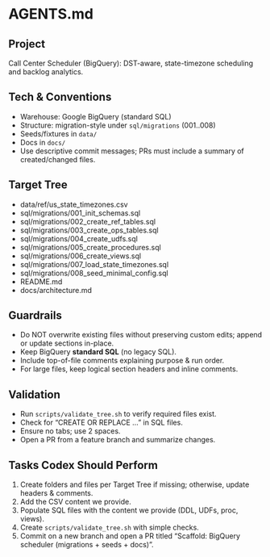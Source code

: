 # AGENTS.md

## Project
Call Center Scheduler (BigQuery): DST-aware, state-timezone scheduling and backlog analytics.

## Tech & Conventions
- Warehouse: Google BigQuery (standard SQL)
- Structure: migration-style under `sql/migrations` (001..008)
- Seeds/fixtures in `data/`
- Docs in `docs/`
- Use descriptive commit messages; PRs must include a summary of created/changed files.

## Target Tree
- data/ref/us_state_timezones.csv
- sql/migrations/001_init_schemas.sql
- sql/migrations/002_create_ref_tables.sql
- sql/migrations/003_create_ops_tables.sql
- sql/migrations/004_create_udfs.sql
- sql/migrations/005_create_procedures.sql
- sql/migrations/006_create_views.sql
- sql/migrations/007_load_state_timezones.sql
- sql/migrations/008_seed_minimal_config.sql
- README.md
- docs/architecture.md

## Guardrails
- Do NOT overwrite existing files without preserving custom edits; append or update sections in-place.
- Keep BigQuery **standard SQL** (no legacy SQL).
- Include top-of-file comments explaining purpose & run order.
- For large files, keep logical section headers and inline comments.

## Validation
- Run `scripts/validate_tree.sh` to verify required files exist.
- Check for “CREATE OR REPLACE …” in SQL files.
- Ensure no tabs; use 2 spaces.
- Open a PR from a feature branch and summarize changes.

## Tasks Codex Should Perform
1) Create folders and files per Target Tree if missing; otherwise, update headers & comments.
2) Add the CSV content we provide.
3) Populate SQL files with the content we provide (DDL, UDFs, proc, views).
4) Create `scripts/validate_tree.sh` with simple checks.
5) Commit on a new branch and open a PR titled “Scaffold: BigQuery scheduler (migrations + seeds + docs)”.

